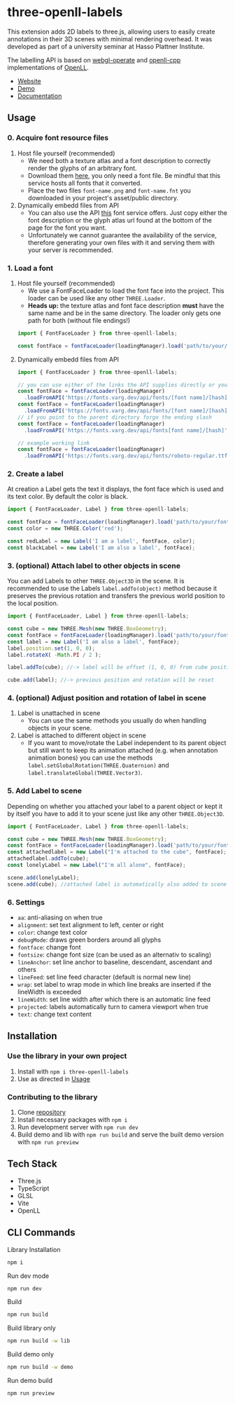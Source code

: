 # three-openll-labels

This extension adds 2D labels to three.js, allowing users to easily create annotations in their 3D scenes with minimal rendering overhead. It was developed as part of a university seminar at Hasso Plattner Institute.

The labelling API is based on [webgl-operate](https://github.com/cginternals/webgl-operate/tree/master/source/text) and [openll-cpp](https://github.com/cginternals/openll-cpp/tree/master) implementations of [OpenLL](https://openll.org/).
  
- [Website](https://strawberriesandcheese.github.io/three-openll-labels/)
- [Demo](https://strawberriesandcheese.github.io/three-openll-labels/subpages/triceratops.html)
- [Documentation](https://strawberriesandcheese.github.io/three-openll-labels/subpages/documentation.html)

## Usage

### 0. Acquire font resource files
1. Host file yourself (recommended)
	- We need both a texture atlas and a font description to correctly render the glyphs of an arbitrary font.
	- Download them [here](https://fonts.varg.dev/), you only need a font file. Be mindful that this service hosts all fonts that it converted.
	- Place the two files `font-name.png` and `font-name.fnt` you downloaded in your project's asset/public directory.
2. Dynamically embedd files from API
	- You can also use the API [this](https://fonts.varg.dev/) font service offers. Just copy either the font description or the glyph atlas url found at the bottom of the page for the font you want.
	- Unfortunately we cannot guarantee the availability of the service, therefore generating your own files with it and serving them with your server is recommended.
### 1. Load a font 
1.  Host file yourself (recommended)
	- We use a FontFaceLoader to load the font face into the project. This loader can be used like any other `THREE.Loader`.
	- **Heads up:** the texture atlas and font face description **must** have the same name and be in the same directory. The loader only gets one path for both (without file endings!)
	```ts
	import { FontFaceLoader } from three-openll-labels;
	
	const fontFace = fontFaceLoader(loadingManager).load('path/to/your/font-name');
	```
2. Dynamically embedd files from API
	```ts
	import { FontFaceLoader } from three-openll-labels;
	
	// you can use either of the links the API supplies directly or you can point to their parent directory
	const fontFace = fontFaceLoader(loadingManager)
      .loadFromAPI('https://fonts.varg.dev/api/fonts/[font name]/[hash]/distancefield');
	const fontFace = fontFaceLoader(loadingManager)
      .loadFromAPI('https://fonts.varg.dev/api/fonts/[font name]/[hash]/fontdescription');
	// if you point to the parent directory forgo the ending slash
	const fontFace = fontFaceLoader(loadingManager)
      .loadFromAPI('https://fonts.varg.dev/api/fonts[font name]/[hash]');

	// example working link
	const fontFace = fontFaceLoader(loadingManager)
      .loadFromAPI('https://fonts.varg.dev/api/fonts/roboto-regular.ttf/5b932794dbdddf34e80eca00ba9a0b93');
	```
### 2. Create a label
At creation a Label gets the text it displays, the font face which is used and its text color. By default the color is black.
```ts
import { FontFaceLoader, Label } from three-openll-labels;

const fontFace = fontFaceLoader(loadingManager).load('path/to/your/font-name');
const color = new THREE.Color('red');

const redLabel = new Label('I am a label', fontFace, color);
const blackLabel = new Label('I am also a label', fontFace);
```
### 3. (optional) Attach label to other objects in scene
You can add Labels to other `THREE.Object3D` in the scene. It is recommended to use the Labels `label.addTo(object)` method because it preserves the previous rotation and transfers the previous world position to the local position.
```ts
import { FontFaceLoader, Label } from three-openll-labels;

const cube = new THREE.Mesh(new THREE.BoxGeometry);
const fontFace = fontFaceLoader(loadingManager).load('path/to/your/font-name');
const label = new Label('I am also a label', fontFace);
label.position.set(1, 0, 0);
label.rotateX( -Math.PI / 2 );

label.addTo(cube); //-> label will be offset (1, 0, 0) from cube position and still rotated

cube.add(label); //-> previous position and rotation will be reset
```
### 4. (optional) Adjust position and rotation of label in scene
1. Label is unattached in scene
	- You can use the same methods you usually do when handling objects in your scene.
2. Label is attached to different object in scene
	- If you want to move/rotate the Label independent to its parent object but still want to keep its animation attached (e.g. when annotation animation bones) you can use the methods `label.setGlobalRotation(THREE.Quaternion)` and `label.translateGlobal(THREE.Vector3)`.
### 5. Add Label to scene
Depending on whether you attached your label to a parent object or kept it by itself you have to add it to your scene just like any other `THREE.Object3D`.
```ts
import { FontFaceLoader, Label } from three-openll-labels;

const cube = new THREE.Mesh(new THREE.BoxGeometry);
const fontFace = fontFaceLoader(loadingManager).load('path/to/your/font-name');
const attachedlabel = new Label("I'm attached to the cube", fontFace);
attachedlabel.addTo(cube); 
const lonelyLabel = new Label("I'm all alone", fontFace);

scene.add(lonelyLabel);
scene.add(cube); //attached label is automatically also added to scene
```
### 6. Settings
- `aa`: anti-aliasing on when true
- `alignment`: set text alignment to left, center or right
- `color`: change text color
- `debugMode`: draws green borders around all glyphs
- `fontface`: change font
- `fontsize`: change font size (can be used as an alternativ to scaling)
- `lineAnchor`: set line anchor to baseline, descendant, ascendant and others
- `lineFeed`: set line feed character (default is normal new line)
- `wrap`: set label to wrap mode in which line breaks are inserted if the lineWidth is exceeded
- `lineWidth`: set line width after which there is an automatic line feed
- `projected`: labels automatically turn to camera viewport when true
- `text`: change text content

## Installation

### Use the library in your own project
1. Install with `npm i three-openll-labels`
2. Use as directed in [Usage](#Usage)

### Contributing to the library
1. Clone [repository](https://github.com/strawberriesandcheese/three-openll-labels)
2. Install necessary packages with `npm i`
3. Run development server with `npm run dev`
4. Build demo and lib with `npm run build` and serve the built demo version with `npm run preview`

## Tech Stack

- Three.js
- TypeScript
- GLSL
- Vite
- OpenLL

## CLI Commands

Library Installation

```bash
npm i
```

Run dev mode

```bash
npm run dev
```

Build

```bash
npm run build
```

Build library only

```bash
npm run build -w lib
```

Build demo only

```bash
npm run build -w demo
```

Run demo build

```bash
npm run preview
```
